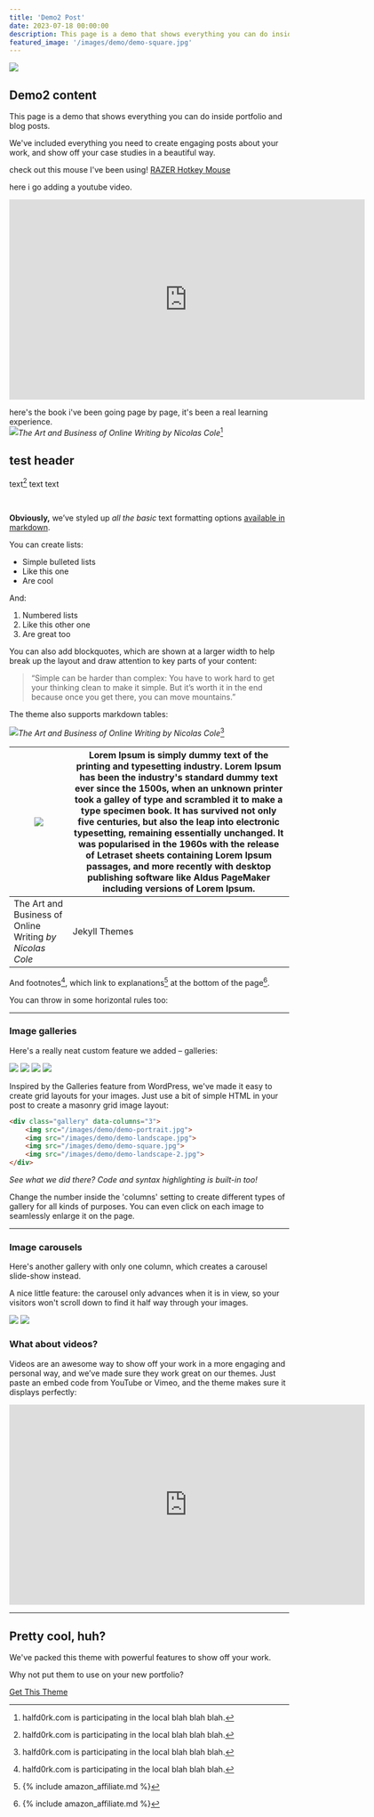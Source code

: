 ```yaml
---
title: 'Demo2 Post'
date: 2023-07-18 00:00:00
description: This page is a demo that shows everything you can do inside portfolio and blog posts.
featured_image: '/images/demo/demo-square.jpg'
---
```


![](/images/demo/demo-landscape.jpg)

## Demo2 content

This page is a demo that shows everything you can do inside portfolio and blog posts.

We've included everything you need to create engaging posts about your work, and show off your case studies in a beautiful way.

check out this mouse I've been using! <a target="_blank" href="https://www.amazon.com/gp/product/B0BGJT87N2/?&_encoding=UTF8&tag=halfd0rk-20&linkCode=ur2&linkId=ff5ca9430dbbd176c8094deb67536d86&camp=1789&creative=9325">RAZER Hotkey Mouse</a>

here i go adding a youtube video.


<iframe src="https://www.youtube.com/embed/SgauD-Dzhbc" width="640" height="360" frameborder="0" allowfullscreen></iframe>



here's the book i've been going page by page, it's been a real learning experience.
<br>
[<img style="float:left" src="https://m.media-amazon.com/images/I/41nf5kglD7L._SY346_.jpg" />](https://www.amazon.com/Art-Business-Online-Writing-Capturing-ebook/dp/B08GZK274F?keywords=online+business+writing&qid=1689707531&sr=8-3&linkCode=li2&tag=halfd0rk-20&linkId=bf4c0c9500a07ad40c644e3603138b1b&language=en_US&ref_=as_li_ss_il)*The Art and Business of Online Writing <i>by Nicolas Cole</i>*[^1]<br clear="right">

## test header
text[^1]
text
text

<br>


**Obviously,** we’ve styled up *all the basic* text formatting options [available in markdown](https://github.com/adam-p/markdown-here/wiki/Markdown-Cheatsheet).

You can create lists:

* Simple bulleted lists
* Like this one
* Are cool

And:

1. Numbered lists
2. Like this other one
3. Are great too

You can also add blockquotes, which are shown at a larger width to help break up the layout and draw attention to key parts of your content:

> “Simple can be harder than complex: You have to work hard to get your thinking clean to make it simple. But it’s worth it in the end because once you get there, you can move mountains.”

The theme also supports markdown tables:

[<img style="float:left" src="https://m.media-amazon.com/images/I/41nf5kglD7L._SY346_.jpg" />](https://www.amazon.com/Art-Business-Online-Writing-Capturing-ebook/dp/B08GZK274F?keywords=online+business+writing&qid=1689707531&sr=8-3&linkCode=li2&tag=halfd0rk-20&linkId=bf4c0c9500a07ad40c644e3603138b1b&language=en_US&ref_=as_li_ss_il)*The Art and Business of Online Writing <i>by Nicolas Cole</i>*[^1]<br clear="right">



| [<img src="https://m.media-amazon.com/images/I/41nf5kglD7L._SY346_.jpg" />](https://www.amazon.com/Art-Business-Online-Writing-Capturing-ebook/dp/B08GZK274F?keywords=online+business+writing&qid=1689707531&sr=8-3&linkCode=li2&tag=halfd0rk-20&linkId=bf4c0c9500a07ad40c644e3603138b1b&language=en_US&ref_=as_li_ss_il)                 | Lorem Ipsum is simply dummy text of the printing and typesetting industry. Lorem Ipsum has been the industry's standard dummy text ever since the 1500s, when an unknown printer took a galley of type and scrambled it to make a type specimen book. It has survived not only five centuries, but also the leap into electronic typesetting, remaining essentially unchanged. It was popularised in the 1960s with the release of Letraset sheets containing Lorem Ipsum passages, and more recently with desktop publishing software like Aldus PageMaker including versions of Lorem Ipsum.        | 
|----------------------|---------------|
|  The Art and Business of Online Writing <i>by Nicolas Cole</i>   | Jekyll Themes |

And footnotes[^1], which link to explanations[^2] at the bottom of the page[^3].

[^1]: halfd0rk.com is participating in the local blah blah blah.
[^2]: {% include amazon_affiliate.md %}
[^3]: {% include amazon_affiliate.md %}

You can throw in some horizontal rules too:

---

### Image galleries

Here's a really neat custom feature we added – galleries:

<div class="gallery" data-columns="3">
	<img src="/images/demo/demo-portrait.jpg">
	<img src="/images/demo/demo-landscape.jpg">
	<img src="/images/demo/demo-square.jpg">
	<img src="/images/demo/demo-landscape-2.jpg">
</div>

Inspired by the Galleries feature from WordPress, we've made it easy to create grid layouts for your images. Just use a bit of simple HTML in your post to create a masonry grid image layout:

```html
<div class="gallery" data-columns="3">
    <img src="/images/demo/demo-portrait.jpg">
    <img src="/images/demo/demo-landscape.jpg">
    <img src="/images/demo/demo-square.jpg">
    <img src="/images/demo/demo-landscape-2.jpg">
</div>
```

*See what we did there? Code and syntax highlighting is built-in too!*

Change the number inside the 'columns' setting to create different types of gallery for all kinds of purposes. You can even click on each image to seamlessly enlarge it on the page.

---

### Image carousels

Here's another gallery with only one column, which creates a carousel slide-show instead.

A nice little feature: the carousel only advances when it is in view, so your visitors won't scroll down to find it half way through your images.

<div class="gallery" data-columns="1">
	<img src="/images/demo/demo-landscape.jpg">
	<img src="/images/demo/demo-landscape-2.jpg">
</div>

### What about videos?

Videos are an awesome way to show off your work in a more engaging and personal way, and we’ve made sure they work great on our themes. Just paste an embed code from YouTube or Vimeo, and the theme makes sure it displays perfectly:

<iframe src="https://player.vimeo.com/video/148003889" width="640" height="360" frameborder="0" allowfullscreen></iframe>

---

## Pretty cool, huh?

We've packed this theme with powerful features to show off your work.

Why not put them to use on your new portfolio?

<a href="https://jekyllthemes.io/theme/personal-website-jekyll-theme" class="button button--large">Get This Theme</a>